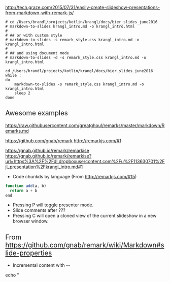 http://tech.graze.com/2015/07/31/easily-create-slideshow-presentations-from-markdown-with-remark-js/

```
# cd /Users/brandl/projects/kotlin/krangl/docs/bier_slides_june2016
# markdown-to-slides krangl_intro.md -o krangl_intro.html
#
# ## or with custom style
# markdown-to-slides -s remark_style.css krangl_intro.md -o krangl_intro.html
#
# ## and using document mode
# markdown-to-slides -d -s remark_style.css krangl_intro.md -o krangl_intro.html

cd /Users/brandl/projects/kotlin/krangl/docs/bier_slides_june2016
while :
do
    markdown-to-slides -s remark_style.css krangl_intro.md -o krangl_intro.html
    sleep 2
done
```

## Awesome examples

https://raw.githubusercontent.com/greatghoul/remarks/master/markdown/Remarks.md


https://github.com/gnab/remark
http://remarkjs.com/#1

https://gnab.github.io/remark/remarkise
https://gnab.github.io/remark/remarkise?url=https%3A%2F%2Fdl.dropboxusercontent.com%2Fu%2F113630701%2Fjl_presentation%2Fkrangl_intro.md#1


* Code chunkds by language (From http://remarkjs.com/#15)
```javascript
function add(a, b)
  return a + b
end
```

* Pressing P will toggle presenter mode.
* Slide comments after ???
* Pressing C will open a cloned view of the current slideshow in a new browser window.

## From https://github.com/gnab/remark/wiki/Markdown#slide-properties

* Incremental content with --




echo "
<!DOCTYPE html>
<html>
  <head>
    <title>Title</title>
    <meta charset="utf-8">
    <style>
      @import url(https://fonts.googleapis.com/css?family=Yanone+Kaffeesatz);
      @import url(https://fonts.googleapis.com/css?family=Droid+Serif:400,700,400italic);
      @import url(https://fonts.googleapis.com/css?family=Ubuntu+Mono:400,700,400italic);

      body { font-family: 'Droid Serif'; }
      h1, h2, h3 {
        font-family: 'Yanone Kaffeesatz';
        font-weight: normal;
      }
      .remark-code, .remark-inline-code { font-family: 'Ubuntu Mono'; }
    </style>
  </head>
  <body>
    <textarea id="source">

class: center, middle

# Title

---

# Agenda

1. Introduction
2. Deep-dive
3. ...

---

# Introduction

    </textarea>
    <script src="https://gnab.github.io/remark/downloads/remark-latest.min.js">
    </script>
    <script>
      var slideshow = remark.create();
    </script>
  </body>
</html>
" ?


## Updates static html on pages branch

see https://help.github.com/articles/creating-project-pages-manually/

```
cd ~/Desktop
git clone https://github.com/holgerbrandl/krangl.git
cd krangl
git checkout gh-pages
## just needed for initial run:
#git rm -rf .
#cp -r /Users/brandl/Dropbox/cluster_sync/krangl/docs/krangl_intro .
#rm krangl_intro/*md krangl_intro/*.css krangl_intro/remark_notes.md
# git add -A krangl_intro

cp /Users/brandl/Dropbox/cluster_sync/krangl/docs/krangl_intro/krangl_intro.html krangl_intro/
git commit -m "fixed some typos"
git push origin gh-pages

```

http://holgerbrandl.github.io/krangl/krangl_intro/krangl_intro.html